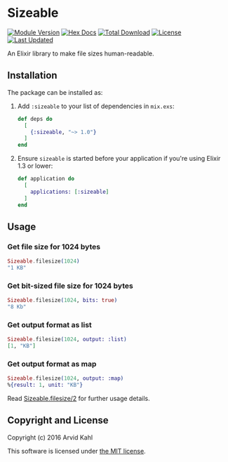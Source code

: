# Sizeable

<!-- MDOC !-->

[![Module Version](https://img.shields.io/hexpm/v/sizeable.svg)](https://hex.pm/packages/sizeable)
[![Hex Docs](https://img.shields.io/badge/hex-docs-lightgreen.svg)](https://hexdocs.pm/sizeable/)
[![Total Download](https://img.shields.io/hexpm/dt/sizeable.svg)](https://hex.pm/packages/sizeable)
[![License](https://img.shields.io/hexpm/l/sizeable.svg)](https://github.com/arvidkahl/sizeable/blob/master/LICENSE)
[![Last Updated](https://img.shields.io/github/last-commit/arvidkahl/sizeable.svg)](https://github.com/arvidkahl/sizeable/commits/master)

An Elixir library to make file sizes human-readable.

## Installation

The package can be installed as:

1.  Add `:sizeable` to your list of dependencies in `mix.exs`:

    ```elixir
    def deps do
      [
        {:sizeable, "~> 1.0"}
      ]
    end
    ```

2.  Ensure `sizeable` is started before your application if you're using Elixir 1.3 or lower:

    ```elixir
    def application do
      [
        applications: [:sizeable]
      ]
    end
    ```

## Usage

### Get file size for 1024 bytes

```elixir
Sizeable.filesize(1024)
"1 KB"
```

### Get bit-sized file size for 1024 bytes

```elixir
Sizeable.filesize(1024, bits: true)
"8 Kb"
```

### Get output format as list

```elixir
Sizeable.filesize(1024, output: :list)
[1, "KB"]
```

### Get output format as map

```elixir
Sizeable.filesize(1024, output: :map)
%{result: 1, unit: "KB"}
```

Read [Sizeable.filesize/2](https://hexdocs.pm/sizeable) for further usage details.

<!-- MDOC !-->

## Copyright and License

Copyright (c) 2016 Arvid Kahl

This software is licensed under [the MIT license](https://github.com/arvidkahl/sizeable/blob/master/LICENSE).

